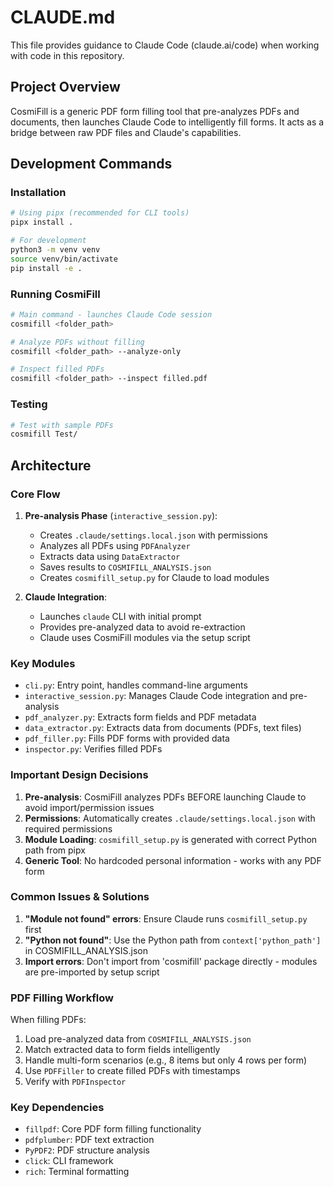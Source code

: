 # CLAUDE.md

This file provides guidance to Claude Code (claude.ai/code) when working with code in this repository.

## Project Overview

CosmiFill is a generic PDF form filling tool that pre-analyzes PDFs and documents, then launches Claude Code to intelligently fill forms. It acts as a bridge between raw PDF files and Claude's capabilities.

## Development Commands

### Installation
```bash
# Using pipx (recommended for CLI tools)
pipx install .

# For development
python3 -m venv venv
source venv/bin/activate
pip install -e .
```

### Running CosmiFill
```bash
# Main command - launches Claude Code session
cosmifill <folder_path>

# Analyze PDFs without filling
cosmifill <folder_path> --analyze-only

# Inspect filled PDFs
cosmifill <folder_path> --inspect filled.pdf
```

### Testing
```bash
# Test with sample PDFs
cosmifill Test/
```

## Architecture

### Core Flow
1. **Pre-analysis Phase** (`interactive_session.py`):
   - Creates `.claude/settings.local.json` with permissions
   - Analyzes all PDFs using `PDFAnalyzer`
   - Extracts data using `DataExtractor`
   - Saves results to `COSMIFILL_ANALYSIS.json`
   - Creates `cosmifill_setup.py` for Claude to load modules

2. **Claude Integration**:
   - Launches `claude` CLI with initial prompt
   - Provides pre-analyzed data to avoid re-extraction
   - Claude uses CosmiFill modules via the setup script

### Key Modules

- `cli.py`: Entry point, handles command-line arguments
- `interactive_session.py`: Manages Claude Code integration and pre-analysis
- `pdf_analyzer.py`: Extracts form fields and PDF metadata
- `data_extractor.py`: Extracts data from documents (PDFs, text files)
- `pdf_filler.py`: Fills PDF forms with provided data
- `inspector.py`: Verifies filled PDFs

### Important Design Decisions

1. **Pre-analysis**: CosmiFill analyzes PDFs BEFORE launching Claude to avoid import/permission issues
2. **Permissions**: Automatically creates `.claude/settings.local.json` with required permissions
3. **Module Loading**: `cosmifill_setup.py` is generated with correct Python path from pipx
4. **Generic Tool**: No hardcoded personal information - works with any PDF form

### Common Issues & Solutions

1. **"Module not found" errors**: Ensure Claude runs `cosmifill_setup.py` first
2. **"Python not found"**: Use the Python path from `context['python_path']` in COSMIFILL_ANALYSIS.json
3. **Import errors**: Don't import from 'cosmifill' package directly - modules are pre-imported by setup script

### PDF Filling Workflow

When filling PDFs:
1. Load pre-analyzed data from `COSMIFILL_ANALYSIS.json`
2. Match extracted data to form fields intelligently
3. Handle multi-form scenarios (e.g., 8 items but only 4 rows per form)
4. Use `PDFFiller` to create filled PDFs with timestamps
5. Verify with `PDFInspector`

### Key Dependencies

- `fillpdf`: Core PDF form filling functionality
- `pdfplumber`: PDF text extraction
- `PyPDF2`: PDF structure analysis
- `click`: CLI framework
- `rich`: Terminal formatting